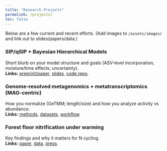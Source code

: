 ```yaml
---
title: "Research Projects"
permalink: /projects/
toc: false
---
```


Below are a few current and recent efforts. (Add images to `/assets/images/` and link out to slides/papers/data.)

### SIP/qSIP + Bayesian Hierarchical Models
Short blurb on your model structure and goals (ASV‑level incorporation; moisture/time effects; uncertainty).  
**Links:** [preprint/paper](), [slides](), [code repo]().

### Genome‑resolved metagenomics + metatranscriptomics (MAG‑centric)
How you normalize (GeTMM; length/size) and how you analyze activity vs abundance.  
**Links:** [methods](), [datasets](), [workflow]().

### Forest floor nitrification under warming
Key findings and why it matters for N cycling.  
**Links:** [paper](), [data](), [press]().


